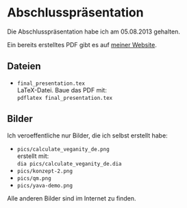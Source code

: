 # Abschlusspräsentation

Die Abschlusspräsentation habe ich am 05.08.2013 gehalten.

Ein bereits erstelltes PDF gibt es auf [meiner Website][web].

## Dateien

* <code>final_presentation.tex</code>  
	LaTeX-Datei. Baue das PDF mit:  
	<code>pdflatex final_presentation.tex</code>

## Bilder

Ich veroeffentliche nur Bilder, die ich selbst erstellt habe:

* <code>pics/calculate_veganity_de.png</code>  
	erstellt mit:  
	<code>dia pics/calculate_veganity_de.dia</code>
* <code>pics/konzept-2.png</code>
* <code>pics/qm.png</code>
* <code>pics/yava-demo.png</code>


Alle anderen Bilder sind im Internet zu finden.

[web]: http://yhaupenthal.org/bachelor.htm
